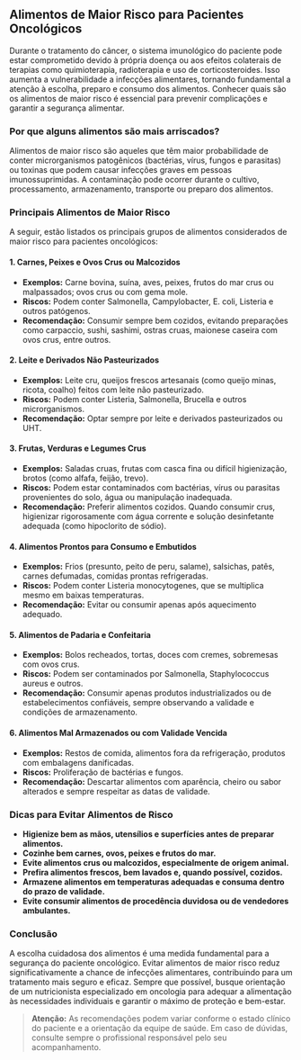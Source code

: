 
## Alimentos de Maior Risco para Pacientes Oncológicos

Durante o tratamento do câncer, o sistema imunológico do paciente pode estar comprometido devido à própria doença ou aos efeitos colaterais de terapias como quimioterapia, radioterapia e uso de corticosteroides. Isso aumenta a vulnerabilidade a infecções alimentares, tornando fundamental a atenção à escolha, preparo e consumo dos alimentos. Conhecer quais são os alimentos de maior risco é essencial para prevenir complicações e garantir a segurança alimentar.

### Por que alguns alimentos são mais arriscados?

Alimentos de maior risco são aqueles que têm maior probabilidade de conter microrganismos patogênicos (bactérias, vírus, fungos e parasitas) ou toxinas que podem causar infecções graves em pessoas imunossuprimidas. A contaminação pode ocorrer durante o cultivo, processamento, armazenamento, transporte ou preparo dos alimentos.

### Principais Alimentos de Maior Risco

A seguir, estão listados os principais grupos de alimentos considerados de maior risco para pacientes oncológicos:

#### 1. Carnes, Peixes e Ovos Crus ou Malcozidos

- **Exemplos:** Carne bovina, suína, aves, peixes, frutos do mar crus ou malpassados; ovos crus ou com gema mole.
- **Riscos:** Podem conter Salmonella, Campylobacter, E. coli, Listeria e outros patógenos.
- **Recomendação:** Consumir sempre bem cozidos, evitando preparações como carpaccio, sushi, sashimi, ostras cruas, maionese caseira com ovos crus, entre outros.

#### 2. Leite e Derivados Não Pasteurizados

- **Exemplos:** Leite cru, queijos frescos artesanais (como queijo minas, ricota, coalho) feitos com leite não pasteurizado.
- **Riscos:** Podem conter Listeria, Salmonella, Brucella e outros microrganismos.
- **Recomendação:** Optar sempre por leite e derivados pasteurizados ou UHT.

#### 3. Frutas, Verduras e Legumes Crus

- **Exemplos:** Saladas cruas, frutas com casca fina ou difícil higienização, brotos (como alfafa, feijão, trevo).
- **Riscos:** Podem estar contaminados com bactérias, vírus ou parasitas provenientes do solo, água ou manipulação inadequada.
- **Recomendação:** Preferir alimentos cozidos. Quando consumir crus, higienizar rigorosamente com água corrente e solução desinfetante adequada (como hipoclorito de sódio).

#### 4. Alimentos Prontos para Consumo e Embutidos

- **Exemplos:** Frios (presunto, peito de peru, salame), salsichas, patês, carnes defumadas, comidas prontas refrigeradas.
- **Riscos:** Podem conter Listeria monocytogenes, que se multiplica mesmo em baixas temperaturas.
- **Recomendação:** Evitar ou consumir apenas após aquecimento adequado.

#### 5. Alimentos de Padaria e Confeitaria

- **Exemplos:** Bolos recheados, tortas, doces com cremes, sobremesas com ovos crus.
- **Riscos:** Podem ser contaminados por Salmonella, Staphylococcus aureus e outros.
- **Recomendação:** Consumir apenas produtos industrializados ou de estabelecimentos confiáveis, sempre observando a validade e condições de armazenamento.

#### 6. Alimentos Mal Armazenados ou com Validade Vencida

- **Exemplos:** Restos de comida, alimentos fora da refrigeração, produtos com embalagens danificadas.
- **Riscos:** Proliferação de bactérias e fungos.
- **Recomendação:** Descartar alimentos com aparência, cheiro ou sabor alterados e sempre respeitar as datas de validade.

### Dicas para Evitar Alimentos de Risco

- **Higienize bem as mãos, utensílios e superfícies antes de preparar alimentos.**
- **Cozinhe bem carnes, ovos, peixes e frutos do mar.**
- **Evite alimentos crus ou malcozidos, especialmente de origem animal.**
- **Prefira alimentos frescos, bem lavados e, quando possível, cozidos.**
- **Armazene alimentos em temperaturas adequadas e consuma dentro do prazo de validade.**
- **Evite consumir alimentos de procedência duvidosa ou de vendedores ambulantes.**

### Conclusão

A escolha cuidadosa dos alimentos é uma medida fundamental para a segurança do paciente oncológico. Evitar alimentos de maior risco reduz significativamente a chance de infecções alimentares, contribuindo para um tratamento mais seguro e eficaz. Sempre que possível, busque orientação de um nutricionista especializado em oncologia para adequar a alimentação às necessidades individuais e garantir o máximo de proteção e bem-estar.

> **Atenção:** As recomendações podem variar conforme o estado clínico do paciente e a orientação da equipe de saúde. Em caso de dúvidas, consulte sempre o profissional responsável pelo seu acompanhamento.
```
